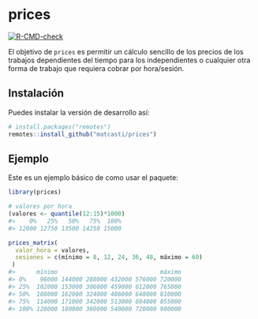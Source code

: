 
# prices

<!-- badges: start -->
[![R-CMD-check](https://github.com/matcasti/prices/workflows/R-CMD-check/badge.svg)](https://github.com/matcasti/prices/actions)
<!-- badges: end -->

El objetivo de `prices` es permitir un cálculo sencillo de los precios de los trabajos dependientes del tiempo para los independientes o cualquier otra forma de trabajo que requiera cobrar por hora/sesión.

## Instalación

Puedes instalar la versión de desarrollo así:

``` r
# install.packages("remotes")
remotes::install_github("matcasti/prices")
```

## Ejemplo

Este es un ejemplo básico de como usar el paquete:

```r
library(prices)

# valores por hora
(valores <- quantile(12:15)*1000)
#>    0%   25%   50%   75%  100% 
#> 12000 12750 13500 14250 15000

prices_matrix(
  valor_hora = valores,
  sesiones = c(mínimo = 8, 12, 24, 36, 48, máximo = 60)
 )
#>      mínimo                             máximo
#> 0%    96000 144000 288000 432000 576000 720000
#> 25%  102000 153000 306000 459000 612000 765000
#> 50%  108000 162000 324000 486000 648000 810000
#> 75%  114000 171000 342000 513000 684000 855000
#> 100% 120000 180000 360000 540000 720000 900000
```

